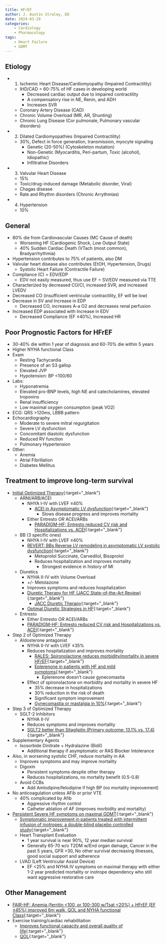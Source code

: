 ```yaml
---
title: HFrEF
author: J. Austin Straley, DO
date: 2024-03-29
categories:
    - Cardiology
    - Pharmacology
tags:
    - Heart Failure
    - GDMT
---
```

## Etiology

- 1) Ischemic Heart Disease/Cardiomyopathy (Impaired Contractility)
  - IHD/CAD = 60-75% of HF cases in developing world
    - Decreased cardiac output due to impaired contractility
    - A compensatory rise in NE, Renin, and ADH
    - Increases SVR
  - Coronary Artery Disease (CAD)
  - Chronic Volume Overload (MR, AR, Shunting)
  - Chronic Lung Disease (Cor pulmonale, Pulmonary vascular disorders)
- 2) Dilated Cardiomyopathies (Impaired Contractility)
  - 30%, Defect in force generation, transmission, myocyte signaling
    - Genetic (20-50%) (Cytoskeleton mutation)
    - Non-Genetic (Myocarditis, Peri-partum, Toxic (alcohol), Idiopathic)
    - Infiltrative Disorders
- 3) Valvular Heart Disease
  - 15%
  - Toxic/drug-induced damage (Metabolic disorder, Viral)
  - Chagas disease
  - Rate and Rhythm disorders (Chronic Arrythmias)
- 4) Hypertension
  - 10%

## General

- 80% die from Cardiovascular Causes (MC Cause of death)
  - Worsening HF (Cardiogenic Shock, Low Output State)
  - 40% Sudden Cardiac Death (VTach (most common), Bradyarrhythmia)
- Hypertension contributes to 75% of patients, also DM
- Valvular heart disease also contributes (EtOH, Hypertension, Drugs)
  - Systolic Heart Failure (Contractile Failure)
- Compliance (C) = EDV/EDP
  - EDV not easily measured, thus use EF = SV/EDV measured via TTE
- Characterized by decreased CO/CI, increased SVR, and increased LVEDV
- Decreased CO (insufficient ventricular contractility, EF will be low)
- Decrease in SV and Increase in EDP
  - Decreased CO, increases A-a O2 and decreases renal perfusion
- Increased EDP associated with Increase in EDV
  - Decreased Compliance (EF ≤40%), Increased HR

## Poor Prognostic Factors for HFrEF

- 30-40% die within 1 year of diagnosis and 60-70% die within 5 years
- Higher NYHA functional Class
- Exam
  - Resting Tachycardia
  - Presence of an S3 gallop
  - Elevated JVP
  - Hypotension: BP <100/60
- Labs:
  - Hyponatremia
  - Elevated pro-BNP levels, high NE and catecholamines, elevated troponins
  - Renal insufficiency
  - Low maximal oxygen consumption (peak VO2)
- ECG: QRS >120ms, LBBB pattern
- Echocardiography
  - Moderate to severe mitral regurgitation
  - Severe LV dysfunction
  - Concomitant diastolic dysfunction
  - Reduced RV function
  - Pulmonary Hypertension
- Other:
  - Anemia
  - Atrial Fibrillation
  - Diabetes Mellitus

## Treatment to improve long-term survival

- [Initial Optimized Therapy](https://pubmed.ncbi.nlm.nih.gov/33446410/){:target="_blank"}
  - ARNI/ARB/ACEI
    - NHYA I-IV with LVEF ≤40%
      - [ACEI in Asymptomatic LV dysfunction](https://pubmed.ncbi.nlm.nih.gov/1463530/){:target="_blank"}
        - Slows disease progress and improves mortality
    - Either Entresto _*OR*_ ACEI/ARBs
      - [PARADIGM-HF: Entresto reduced CV risk and Hospitalizations vs. ACEI](https://pubmed.ncbi.nlm.nih.gov/25176015/){:target="_blank"}
  - BB (3 specific ones)
    - NHYA I-IV with LVEF ≤40%
    - [REVERT: BBs Reverse LV remodeling in asymptomatic LV systolic dysfunction](https://pubmed.ncbi.nlm.nih.gov/17576868/){:target="_blank"}
      - Metoprolol Succinate, Carvedilol, Bisoprolol
      - Reduces hospitalization and improves mortality
        - Strongest evidence in history of MI
  - Diuretics
    - NYHA II-IV with Volume Overload
    - +/- Metolazone
    - Improves symptoms and reduces hospitalization
    - [Diuretic Therapy for HF (JACC State-of-the-Art Review)](https://pubmed.ncbi.nlm.nih.gov/32164892/){:target="_blank"}
      - [JACC Diuretic Therapy](https://www.jacc.org/doi/10.1016/j.jacc.2019.12.059){:target="_blank"}
    - [Optimal Diuretic Strategies in HF](https://www.ncbi.nlm.nih.gov/pmc/articles/PMC8039650/){:target="_blank"}
  - Entresto
    - Either Entresto _*OR*_ ACEI/ARBs
    - [PARADIGM-HF: Entresto reduced CV risk and Hospitalizations vs. ACEI](https://pubmed.ncbi.nlm.nih.gov/25176015/){:target="_blank"}
- Step 2 of Optimized Therapy
  - Aldosterone antagonist
    - NYHA II-IV with LVEF ≤35%
    - Reduces hospitalization and improves mortality
      - [RALES: Spironolactone reduces morbidity/mortality in severe HFrEF](https://pubmed.ncbi.nlm.nih.gov/10471456/){:target="_blank"}
      - [Eplerenone in patients with HF and mild symptoms](https://pubmed.ncbi.nlm.nih.gov/21073363/){:target="_blank"}
        - Eplerenone doesn’t cause gynecomastia
    - Effect of spironolactone on morbidity and mortality in severe HF
      - 35% decrease in hospitalizations
      - 30% reduction in the risk of death
      - Significant symptom improvement
      - [Gynecomastia or mastalgia in 10%](https://pubmed.ncbi.nlm.nih.gov/10471456/){:target="_blank"}
- Step 3 of Optimized Therapy
  - SGLT-2 Inhibitors
    - NYHA II-IV
    - Reduces symptoms and improves mortality
    - [SGLT2 better than Sitagliptin (Primary outcome: 13.1% vs. 17.4)](https://academic.oup.com/eurheartj/article/44/24/2216/7187574){:target="_blank"}
- Supplementary Agents
  - Isosorbide Dinitrate + Hydralazine (Bidil)
    - Additional therapy if asymptomatic or RAS Blocker Intolerance
- Also, in worsening systolic CHF, reduce mortality in AA
  - Improves symptoms and may improve mortality
  - Digoxin
    - Persistent symptoms despite other therapy
    - Reduces hospitalizations, no mortality benefit (0.5-0.8)
  - Avoid CCBs
    - Add Amlodipine/felodipine if high BP (no mortality improvement)
- No anticoagulation unless AFib or prior VTE
  - 40% complicated by Afib
    - Aggressive rhythm control
    - Catheter ablation of AF (improves morbidity and mortality)
- [Persistent Severe HF symptoms on maximal GDMT](https://pubmed.ncbi.nlm.nih.gov/32216916/){:target="_blank"}
  - [Symptomatic improvement in patients treated with intermittent infusion of inotropes: a double-blind placebo controlled study](https://pubmed.ncbi.nlm.nih.gov/12939113/){:target="_blank"}
  - Heart Transplant Evaluation
    - 1 year survival is near 90%, 12 year median survival
    - Generally 65-70 w/o T2DM w/End organ damage, Cancer in the past 5 years, GFR >30, No other survival decreasing illnesses, good social support and adherence
  - LVAD (Left Ventricular Assist Device)
    - EF <25% and NYHA IV symptoms on maximal therapy with either 1-2 year predicted mortality or inotrope dependency who still want aggressive restorative care

## Other Management

- [FAIR-HF: Anemia (ferritin <100, or 100-300 w/Tsat <20%) + HFrEF (EF ≤45%) improved 6m walk, QOL and NYHA functional Class](https://pubmed.ncbi.nlm.nih.gov/19920054/){:target="_blank"}
- Exercise training/cardiac rehabilitation
  - [Improves functional capacity and overall quality of life](https://pubmed.ncbi.nlm.nih.gov/25605639/){:target="_blank"}
  - [QOL](https://pubmed.ncbi.nlm.nih.gov/25399909/){:target="_blank"}
